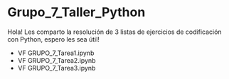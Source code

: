 # Grupo_7_Taller_Python
Hola! Les comparto la resolución de 3 listas de ejercicios de codificación con Python, espero les sea útil!
- VF GRUPO_7_Tarea1.ipynb
- VF GRUPO_7_Tarea2.ipynb
- VF GRUPO_7_Tarea3.ipynb
